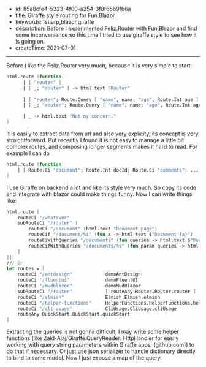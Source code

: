 - id: 85a8cfe4-5323-4f00-a254-3f8f65b9fb6a
- title: Giraffe style routing for Fun.Blazor
- keywords: fsharp,blazor,giraffe
- description: Before I experimented Feliz.Router with Fun.Blazor and find some inconvenience so this time I tried to use giraffe style to see how it is going on.
- createTime: 2021-07-01
---

Before I like the Feliz.Router very much, because it is very simple to start:

```fsharp
html.route (function
      | [ "router" ]
      | [ _; "router" ] -> html.text "Router"
                  
      | [ "router"; Route.Query [ "name", name; "age", Route.Int age ] ]
      | [ _; "router"; Route.Query [ "name", name; "age", Route.Int age ] ] -> html.text $"name is: {name}, age is: {age}"

      | _ -> html.text "Not my concern."
)
```

It is easily to extract data from url and also very explicity, its concept is very straightforward. But recently I found it is not easy to manage a little bit complex routes, and composing longer segments makes it hard to read. For example I can do

```fsharp
html.route (function
    | [ Route.Ci "document"; Route.Int docId; Route.Ci "comments"; ....  ]
)
```

I use Giraffe on backend a lot and like its style very much. So copy its code and integrate with blazor could make things funny. Now I can write things like:

```fsharp
html.route [
    routeCi "/whatever"
    subRouteCi "/router" [
        routeCi "/document" (html.text "Dcoument page")
        routeCif "/document/%i" (fun x -> html.text $"Document {x}")
        routeCiWithQueries "/documents" (fun queries -> html.text $"Documents with query: {formatQueries queries}")
        routeCifWithQueries "/documents/%s" (fun param queries -> html.text $"Documents(Param: {param}) with query: {formatQueries queries}")
    ]
]]
/// Or
let routes = [
    routeCi "/antdesign"            demoAntDesign
    routeCi "/fluentui"             demoFluentUI
    routeCi "/mudblazor"            demoMudBlazor
    subRouteCi "/router"            [ routeAny Router.Router.router ]
    routeCi "/elmish"               Elmish.Elmish.elmish
    routeCi "/helper-functions"     HelperFunctions.HelperFunctions.helperFunctions
    routeCi "/cli-usage"            CliUsage.CliUsage.cliUsage
    routeAny QuickStart.QuickStart.quickStart
]
```

Extracting the queries is not gonna difficult, I may write some helper functions (like Zaid-Ajaj/Giraffe.QueryReader: HttpHandler for easily working with query string parameters within Giraffe apps. (github.com)) to do that if necessary. Or just use json serializer to handle dictionary directly to bind to some model. Now I just expose a map of the query.
